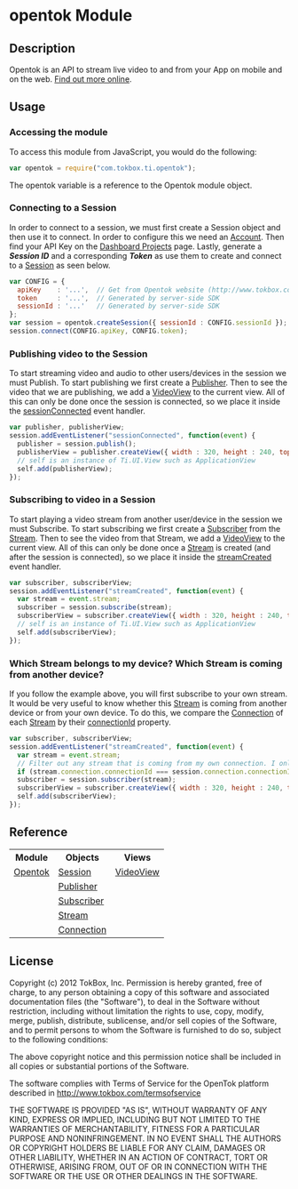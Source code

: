 # opentok Module

## Description

Opentok is an API to stream live video to and from your App on mobile and on the web.
[Find out more online](http://www.tokbox.com/opentok/api).

## Usage

### Accessing the module

To access this module from JavaScript, you would do the following:

```javascript
var opentok = require("com.tokbox.ti.opentok");
```

The opentok variable is a reference to the Opentok module object.	

### Connecting to a Session

In order to connect to a session, we must first create a Session object and then use it to connect. In order to
configure this we need an [Account](https://dashboard.tokbox.com/signups/new). Then find your API Key on the
[Dashboard Projects](https://dashboard.tokbox.com/projects) page. Lastly, generate a ***Session ID*** and a
corresponding ***Token*** as use them to create and connect to a [Session](session.md#session) as seen below.

```javascript
var CONFIG = {
  apiKey    : '...',  // Get from Opentok website (http://www.tokbox.com/opentok/api/tools/js/apikey)
  token     : '...',  // Generated by server-side SDK
  sessionId : '...'   // Generated by server-side SDK
};
var session = opentok.createSession({ sessionId : CONFIG.sessionId });
session.connect(CONFIG.apiKey, CONFIG.token);
```

### Publishing video to the Session

To start streaming video and audio to other users/devices in the session we must Publish. To start publishing we
first create a [Publisher](publisher.md#publisher). Then to see the video that we are publishing, we add a
[VideoView](videoview.md#videoview) to the current view. All of this can only be done once the session is connected,
so we place it inside the [sessionConnected](session.md#sessionconnected) event handler.

```javascript
var publisher, publisherView;
session.addEventListener("sessionConnected", function(event) {
  publisher = session.publish();
  publisherView = publisher.createView({ width : 320, height : 240, top : 20 });
  // self is an instance of Ti.UI.View such as ApplicationView
  self.add(publisherView);
});
```

### Subscribing to video in a Session

To start playing a video stream from another user/device in the session we must Subscribe. To start subscribing
we first create a [Subscriber](subscriber.md#subscriber) from the [Stream](stream.md#stream). Then to see the video
from that Stream, we add a [VideoView](videoview.md#videoview) to the current view. All of this can only be done
once a [Stream](stream.md#stream) is created (and after the session is connected), so we place it inside the
[streamCreated](session.md#streamcreated) event handler.

```javascript
var subscriber, subscriberView;
session.addEventListener("streamCreated", function(event) {
  var stream = event.stream;
  subscriber = session.subscribe(stream);
  subscriberView = subscriber.createView({ width : 320, height : 240, top : 20 });
  // self is an instance of Ti.UI.View such as ApplicationView
  self.add(subscriberView);
});
```

### Which Stream belongs to my device? Which Stream is coming from another device?

If you follow the example above, you will first subscribe to your own stream. It would be very useful to know
whether this [Stream](stream.md#stream) is coming from another device or from your own device. To do this, we
compare the [Connection](connection.md#connection) of each [Stream](stream.md#stream) by their
[connectionId](connection.md#connectionid) property.

```javascript
var subscriber, subscriberView;
session.addEventListener("streamCreated", function(event) {
  var stream = event.stream;
  // Filter out any stream that is coming from my own connection. I only want to subscribe to others
  if (stream.connection.connectionId === session.connection.connectionId) { return; }
  subscriber = session.subscriber(stream);
  subscriberView = subscriber.createView({ width : 320, height : 240, top : 20 });
  self.add(subscriberView);
});
```

## Reference

<table>
  <tr>
    <th>Module</th>
    <th>Objects</th>
    <th>Views</th>
  </tr>
  <tr>
    <td><a href="opentok.md">Opentok</a></td>
    <td><a href="session.md">Session</a></td>
    <td><a href="videoview.md">VideoView</a></td>
  </tr>
  <tr>
    <td></td>
    <td><a href="publisher.md">Publisher</a></td>
    <td></td>
  </tr>
  <tr>
    <td></td>
    <td><a href="subscriber.md">Subscriber</a></td>
    <td></td>
  </tr>
  <tr>
    <td></td>
    <td><a href="stream.md">Stream</a></td>
    <td></td>
  </tr>
  <tr>
    <td></td>
    <td><a href="connection.md">Connection</a></td>
    <td></td>
  </tr>
</table>

## License

Copyright (c) 2012 TokBox, Inc.
Permission is hereby granted, free of charge, to any person obtaining a copy of
this software and associated documentation files (the "Software"), to deal in 
the Software without restriction, including without limitation the rights to 
use, copy, modify, merge, publish, distribute, sublicense, and/or sell copies 
of the Software, and to permit persons to whom the Software is furnished to do 
so, subject to the following conditions:

The above copyright notice and this permission notice shall be included in all 
copies or substantial portions of the Software.

The software complies with Terms of Service for the OpenTok platform described 
in http://www.tokbox.com/termsofservice

THE SOFTWARE IS PROVIDED "AS IS", WITHOUT WARRANTY OF ANY KIND, EXPRESS OR 
IMPLIED, INCLUDING BUT NOT LIMITED TO THE WARRANTIES OF MERCHANTABILITY, 
FITNESS FOR A PARTICULAR PURPOSE AND NONINFRINGEMENT. IN NO EVENT SHALL THE 
AUTHORS OR COPYRIGHT HOLDERS BE LIABLE FOR ANY CLAIM, DAMAGES OR OTHER 
LIABILITY, WHETHER IN AN ACTION OF CONTRACT, TORT OR OTHERWISE, ARISING FROM, 
OUT OF OR IN CONNECTION WITH THE SOFTWARE OR THE USE OR OTHER DEALINGS IN THE 
SOFTWARE.

